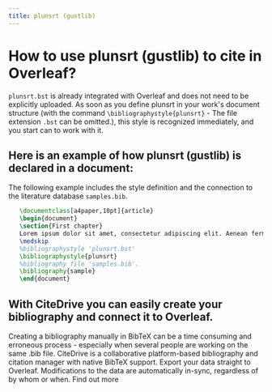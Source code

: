 ```yaml
---
title: plunsrt (gustlib)
---
```


# How to use plunsrt (gustlib) to cite in Overleaf? 
`plunsrt.bst` is already integrated with Overleaf and does not need to be explicitly uploaded. As soon as you define plunsrt in your work's document structure (with the command `\bibliographystyle{plunsrt}` - The file extension `.bst` can be omitted.), this style is recognized immediately, and you start can to work with it.

## Here is an example of how plunsrt (gustlib) is declared in a document:
The following example includes the style definition and the connection to the literature database `samples.bib`.
```tex
   \documentclass[a4paper,10pt]{article}
   \begin{document}
   \section{First chapter}
   Lorem ipsum dolor sit amet, consectetur adipiscing elit. Aenean fermentum justo massa, ut maximus mauris sodales et. Aenean vel elit a erat rhoncus pharetra.
   \medskip
   %bibliographystyle 'plunsrt.bst'
   \bibliographystyle{plunsrt}
   %bibliography file 'samples.bib'.
   \bibliography{sample}
   \end{document}
```

## With CiteDrive you can easily create your bibliography and connect it to Overleaf. 
Creating a bibliography manually in BibTeX can be a time consuming and erroneous process - especially when several people are working on the same .bib file. CiteDrive is a collaborative platform-based bibliography and citation manager with native BibTeX support. Export your data straight to Overleaf. Modifications to the data are automatically in-sync, regardless of by whom or when. Find out more
